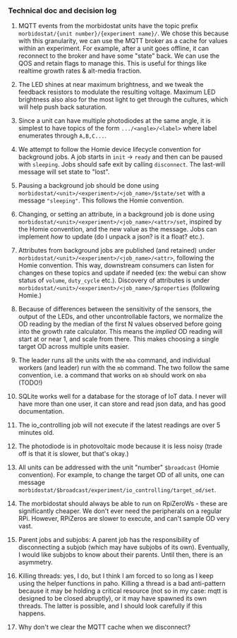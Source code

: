 ### Technical doc and decision log

1. MQTT events from the morbidostat units have the topic prefix `morbidostat/{unit number}/{experiment name}/`. We chose this because with this granularity, we can use the MQTT broker as a cache for values within an experiment. For example, after a unit goes offline, it can reconnect to the broker and have some "state" back. We can use the QOS and retain flags to manage this. This is useful for things like realtime growth rates & alt-media fraction.

2. The LED shines at near maximum brightness, and we tweak the feedback resistors to modulate the resulting voltage. Maximum LED brightness also also for the most light to get through the cultures, which will help push back saturation.

3. Since a unit can have multiple photodiodes at the same angle, it is simplest to have topics of the form `.../<angle>/<label>` where label enumerates through `A,B,C...`.

5. We attempt to follow the Homie device lifecycle convention for background jobs. A job starts in `init` -> `ready` and then can be paused with `sleeping`. Jobs should safe exit by calling `disconnect`. The last-will message will set state to "lost".

5. Pausing a background job should be done using `morbidostat/<unit>/<experiment>/<job_name>/$state/set` with a message `"sleeping"`. This follows the Homie convention.

6. Changing, or setting an attribute, in a background job is done using `morbidostat/<unit>/<experiment>/<job_name>/<attr>/set`, inspired by the Homie convention, and the new value as the message. Jobs can implement _how_ to update (do I unpack a json? is it a float? etc.).

7. Attributes from background jobs are published (and retained) under `morbidostat/<unit>/<experiment>/<job_name>/<attr>`, following the Homie convention. This way, downstream consumers can listen for changes on these topics and update if needed (ex: the webui can show status of `volume`, `duty_cycle` etc.). Discovery of attributes is under `morbidostat/<unit>/<experiment>/<job_name>/$properties` (following Homie.)

7. Because of differences between the sensitivity of the sensors, the output of the LEDs, and other uncontrollable factors, we normalize the OD reading by the median of the first N values observed before going into the growth rate calculator. This means the _implied_ OD reading will start at or near 1, and scale from there. This makes choosing a single target OD across multiple units easier.

8. The leader runs all the units with the `mba` command, and individual workers (and leader) run with the `mb` command. The two follow the same convention, i.e. a command that works on `mb` should work on `mba` (TODO!)

9. SQLite works well for a database for the storage of IoT data. I never will have more than one user, it can store and read json data, and has good documentation.

10. The io_controlling job will not execute if the latest readings are over 5 minutes old.

11. The photodiode is in photovoltaic mode because it is less noisy (trade off is that it is slower, but that's okay.)

12. All units can be addressed with the unit "number" `$broadcast` (Homie convention). For example, to change the target OD of all units, one can message `morbidostat/$broadcast/experiment/io_controlling/target_od/set`.

13. The morbidostat should always be able to run on RpiZeroWs - these are significantly cheaper. We don't ever need the peripherals on a regular RPi. However, RPiZeros are slower to execute, and can't sample OD very vast.

14. Parent jobs and subjobs: A parent job has the responsibility of disconnecting a subjob (which may have subjobs of its own). Eventually, I would like subjobs to know about their parents. Until then, there is an asymmetry.

15. Killing threads: yes, I do, but I think I am forced to so long as I keep using the helper functions in paho. Killing a thread is a bad anti-pattern because it may be holding a critical resource (not so in my case: mqtt is designed to be closed abruptly), or it may have spawned its own threads. The latter is possible, and I should look carefully if this happens.


16. Why don't we clear the MQTT cache when we disconnect?
